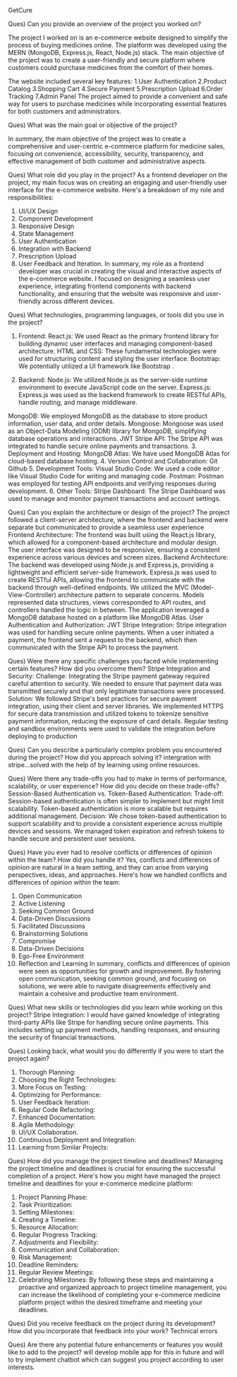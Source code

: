 
GetCure

Ques) Can you provide an overview of the project you worked on?

The project I worked on is an e-commerce website designed to simplify the
process of buying medicines online. The platform was developed using the MERN
(MongoDB, Express.js, React, Node.js) stack. The main objective of the project
was to create a user-friendly and secure platform where customers could
purchase medicines from the comfort of their homes.

The website included several key features:
1.User Authentication
2.Product Catalog
3.Shopping Cart
4.Secure Payment
5.Prescription Upload
6.Order Tracking
7.Admin Panel
The project aimed to provide a convenient and safe way for users to purchase
medicines while incorporating essential features for both customers and
administrators.

Ques) What was the main goal or objective of the project?

In summary, the main objective of the project was to create a comprehensive and
user-centric e-commerce platform for medicine sales, focusing on convenience,
accessibility, security, transparency, and effective management of both customer
and administrative aspects.

Ques) What role did you play in the project?
As a frontend developer on the project, my main focus was on creating an
engaging and user-friendly user interface for the e-commerce website. Here's a
breakdown of my role and responsibilities:
1. UI/UX Design
2. Component Development
3. Responsive Design
4. State Management
5. User Authentication
6. Integration with Backend
7. Prescription Upload
8. User Feedback and Iteration.
In summary, my role as a frontend developer was crucial in creating the visual and
interactive aspects of the e-commerce website. I focused on designing a
seamless user experience, integrating frontend components with backend
functionality, and ensuring that the website was responsive and user-friendly
across different devices.

Ques) What technologies, programming languages, or tools did
you use in the project?
1. Frontend:
React.js: We used React as the primary frontend library for building
dynamic user interfaces and managing component-based architecture.
HTML and CSS: These fundamental technologies were used for
structuring content and styling the user interface.
Bootstrap: We potentially utilized a UI framework like Bootstrap .

2. Backend:
Node.js: We utilized Node.js as the server-side runtime environment to
execute JavaScript code on the server.
Express.js: Express.js was used as the backend framework to create
RESTful APIs, handle routing, and manage middleware.

MongoDB: We employed MongoDB as the database to store product
information, user data, and order details.
Mongoose: Mongoose was used as an Object-Data Modeling (ODM)
library for MongoDB, simplifying database operations and interactions.
JWT
Stripe API: The Stripe API was integrated to handle secure online
payments and transactions.
3. Deployment and Hosting:
MongoDB Atlas: We have used MongoDB Atlas for cloud-based database
hosting.
4. Version Control and Collaboration:
Git Github
5. Development Tools:
Visual Studio Code: We used a code editor like Visual Studio Code for
writing and managing code.
Postman: Postman was employed for testing API endpoints and verifying
responses during development.
6. Other Tools:
Stripe Dashboard: The Stripe Dashboard was used to manage and
monitor payment transactions and account settings.

Ques) Can you explain the architecture or design of the project?
The project followed a client-server architecture, where the frontend and backend
were separate but communicated to provide a seamless user experience
Frontend Architecture:
The frontend was built using the React.js library, which allowed for a
component-based architecture and modular design.
The user interface was designed to be responsive, ensuring a consistent
experience across various devices and screen sizes.
Backend Architecture:
The backend was developed using Node.js and Express.js, providing a
lightweight and efficient server-side framework.
Express.js was used to create RESTful APIs, allowing the frontend to
communicate with the backend through well-defined endpoints.
We utilized the MVC (Model-View-Controller) architecture pattern to separate
concerns. Models represented data structures, views corresponded to API
routes, and controllers handled the logic in between.
The application leveraged a MongoDB database hosted on a platform like
MongoDB Atlas.
User Authentication and Authorization:
JWT
Stripe Integration:
Stripe integration was used for handling secure online payments. When a user
initiated a payment, the frontend sent a request to the backend, which then
communicated with the Stripe API to process the payment.

Ques) Were there any specific challenges you faced while
implementing certain features? How did you overcome them?
Stripe Integration and Security:
Challenge: Integrating the Stripe payment gateway required careful attention
to security. We needed to ensure that payment data was transmitted securely
and that only legitimate transactions were processed.
Solution: We followed Stripe's best practices for secure payment integration,
using their client and server libraries. We implemented HTTPS for secure data
transmission and utilized tokens to tokenize sensitive payment information,
reducing the exposure of card details. Regular testing and sandbox
environments were used to validate the integration before deploying to
production

Ques) Can you describe a particularly complex problem you
encountered during the project? How did you approach solving it?
intergration with stripe…solved with the help of by learning using online resources. 

Ques) Were there any trade-offs you had to make in terms of
performance, scalability, or user experience? How did you decide
on these trade-offs?
Session-Based Authentication vs. Token-Based Authentication:
Trade-off: Session-based authentication is often simpler to implement but
might limit scalability. Token-based authentication is more scalable but
requires additional management.
Decision: We chose token-based authentication to support scalability and to
provide a consistent experience across multiple devices and sessions. We
managed token expiration and refresh tokens to handle secure and persistent
user sessions.


Ques) Have you ever had to resolve conflicts or differences of
opinion within the team? How did you handle it?
Yes, conflicts and differences of opinion are natural in a team setting, and they
can arise from varying perspectives, ideas, and approaches. Here's how we
handled conflicts and differences of opinion within the team:
1. Open Communication
2. Active Listening
3. Seeking Common Ground
4. Data-Driven Discussions
5. Facilitated Discussions
6. Brainstorming Solutions
7. Compromise
8. Data-Driven Decisions
9. Ego-Free Environment
10. Reflection and Learning
In summary, conflicts and differences of opinion were seen as opportunities for
growth and improvement. By fostering open communication, seeking common
ground, and focusing on solutions, we were able to navigate disagreements
effectively and maintain a cohesive and productive team environment.

Ques) What new skills or technologies did you learn while
working on this project?
Stripe Integration: I would have gained knowledge of integrating third-party APIs
like Stripe for handling secure online payments. This includes setting up payment
methods, handling responses, and ensuring the security of financial transactions.

Ques) Looking back, what would you do differently if you were to
start the project again?
1. Thorough Planning:
2. Choosing the Right Technologies:
3. More Focus on Testing:
4. Optimizing for Performance:
5. User Feedback Iteration:
6. Regular Code Refactoring:
7. Enhanced Documentation:
8. Agile Methodology:
9. UI/UX Collaboration.
10. Continuous Deployment and Integration:
11. Learning from Similar Projects:

Ques) How did you manage the project timeline and deadlines?
Managing the project timeline and deadlines is crucial for ensuring the successful
completion of a project. Here's how you might have managed the project timeline
and deadlines for your e-commerce medicine platform:
1. Project Planning Phase:
1. Task Prioritization:
2. Setting Milestones:
3. Creating a Timeline:
4. Resource Allocation:
5. Regular Progress Tracking:
6. Adjustments and Flexibility:
7. Communication and Collaboration:
8. Risk Management:
9. Deadline Reminders:
10. Regular Review Meetings:
11. Celebrating Milestones:
By following these steps and maintaining a proactive and organized approach to
project timeline management, you can increase the likelihood of completing your
e-commerce medicine platform project within the desired timeframe and meeting
your deadlines.

Ques) Did you receive feedback on the project during its
development? How did you incorporate that feedback into your
work?
Technical errors

Ques) Are there any potential future enhancements or features
you would like to add to the project?
will develop mobile app for this in future and will to try implement chatbot which
can suggest you project according to user interests.